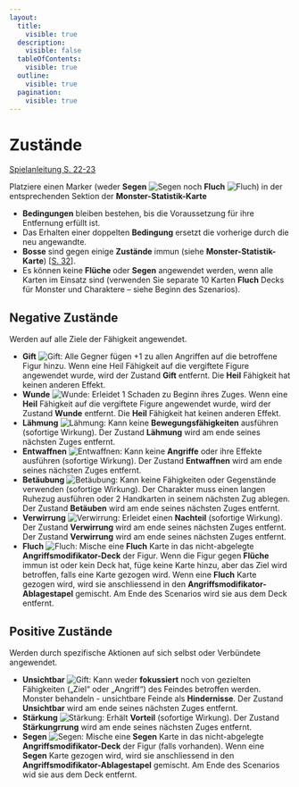 ```yaml
---
layout:
  title:
    visible: true
  description:
    visible: false
  tableOfContents:
    visible: true
  outline:
    visible: true
  pagination:
    visible: true
---
```


# Zustände

[Spielanleitung S. 22-23](https://amagino.ch/media/33/d4/b7/1604342770/Gloomhaven%20Spielanleitung_DE.pdf)

Platziere einen Marker (weder **Segen** <img src="assets/images/condition_bless.jpg" alt="Segen" data-size="line"> noch **Fluch** <img src="assets/images/condition_curse.jpg" alt="Fluch" data-size="line">) in der entsprechenden Sektion der **Monster-Statistik-Karte**

* **Bedingungen** bleiben bestehen, bis die Voraussetzung für ihre Entfernung erfüllt ist.
* Das Erhalten einer doppelten **Bedingung** ersetzt die vorherige durch die neu angewandte.
* **Bosse** sind gegen einige **Zustände** immun (siehe **Monster-Statistik-Karte**) \[[S. 32](https://amagino.ch/media/33/d4/b7/1604342770/Gloomhaven%20Spielanleitung_DE.pdf)].
* Es können keine **Flüche** oder **Segen** angewendet werden, wenn alle Karten im Einsatz sind (verwenden Sie separate 10 Karten **Fluch** Decks für Monster und Charaktere – siehe Beginn des Szenarios).

## Negative Zustände

Werden auf alle Ziele der Fähigkeit angewendet.

* **Gift** <img src="assets/images/condition_poison.jpg" alt="Gift" data-size="line">: Alle Gegner fügen +1 zu allen Angriffen auf die betroffene Figur hinzu. Wenn eine Heil Fähigkeit auf die vergiftete Figure angewendet wurde, wird der Zustand **Gift** entfernt. Die **Heil** Fähigkeit hat keinen anderen Effekt.
* **Wunde** <img src="assets/images/condition_wound.jpg" alt="Wunde" data-size="line">: Erleidet 1 Schaden zu Beginn ihres Zuges. Wenn eine **Heil** Fähigkeit auf die vergiftete Figure angewendet wurde, wird der Zustand **Wunde** entfernt. Die **Heil** Fähigkeit hat keinen anderen Effekt.
* **Lähmung** <img src="assets/images/condition_immobilize.jpg" alt="Lähmung" data-size="line">: Kann keine **Bewegungsfähigkeiten** ausführen (sofortige Wirkung). Der Zustand **Lähmung** wird am ende seines nächsten Zuges entfernt.
* **Entwaffnen** <img src="assets/images/condition_disarm.jpg" alt="Entwaffnen" data-size="line">: Kann keine **Angriffe** oder ihre Effekte ausführen (sofortige Wirkung). Der Zustand **Entwaffnen** wird am ende seines nächsten Zuges entfernt.
* **Betäubung** <img src="assets/images/condition_stun.jpg" alt="Betäubung" data-size="line">: Kann keine Fähigkeiten oder Gegenstände verwenden (sofortige Wirkung). Der Charakter muss einen langen Ruhezug ausführen oder 2 Handkarten in seinem nächsten Zug ablegen. Der Zustand **Betäuben** wird am ende seines nächsten Zuges entfernt.
* **Verwirrung** <img src="assets/images/condition_muddle.jpg" alt="Verwirrung" data-size="line">: Erleidet einen **Nachteil** (sofortige Wirkung). Der Zustand **Verwirrung** wird am ende seines nächsten Zuges entfernt. Der Zustand **Verwirrung** wird am ende seines nächsten Zuges entfernt.
* **Fluch** <img src="assets/images/condition_curse.jpg" alt="Fluch" data-size="line">: Mische eine **Fluch** Karte in das nicht-abgelegte **Angriffsmodifikator-Deck** der Figur. Wenn die Figur gegen **Flüche** immun ist oder kein Deck hat, füge keine Karte hinzu, aber das Ziel wird betroffen, falls eine Karte gezogen wird. Wenn eine **Fluch** Karte gezogen wird, wird sie anschliessend in den **Angriffsmodifikator-Ablagestapel** gemischt. Am Ende des Scenarios wird sie aus dem Deck entfernt.

## Positive Zustände&#x20;

Werden durch spezifische Aktionen auf sich selbst oder Verbündete angewendet.

* **Unsichtbar** <img src="assets/images/condition_invisible.jpg" alt="Gift" data-size="line">: Kann weder **fokussiert** noch von gezielten Fähigkeiten („Ziel“ oder „Angriff“) des Feindes betroffen werden. Monster behandeln - unsichtbare Feinde als **Hindernisse**. Der Zustand **Unsichtbar** wird am ende seines nächsten Zuges entfernt.
* **Stärkung** <img src="assets/images/condition_strengthen.jpg" alt="Stärkung" data-size="line">: Erhält **Vorteil** (sofortige Wirkung). Der Zustand **Stärkungrrung** wird am ende seines nächsten Zuges entfernt.
* **Segen** <img src="assets/images/condition_bless.jpg" alt="Segen" data-size="line">: Mische eine **Segen** Karte in das nicht-abgelegte **Angriffsmodifikator-Deck** der Figur (falls vorhanden). Wenn eine **Segen** Karte gezogen wird, wird sie anschliessend in den **Angriffsmodifikator-Ablagestapel** gemischt. Am Ende des Scenarios wid sie aus dem Deck entfernt.
